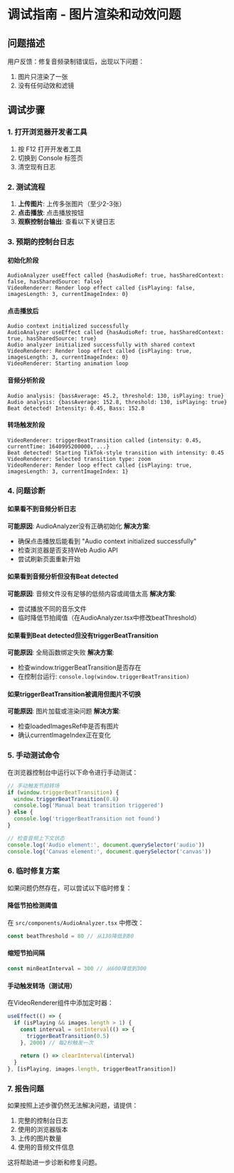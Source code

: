 # 调试指南 - 图片渲染和动效问题

## 问题描述
用户反馈：修复音频录制错误后，出现以下问题：
1. 图片只渲染了一张
2. 没有任何动效和滤镜

## 调试步骤

### 1. 打开浏览器开发者工具
1. 按 F12 打开开发者工具
2. 切换到 Console 标签页
3. 清空现有日志

### 2. 测试流程
1. **上传图片**: 上传多张图片（至少2-3张）
2. **点击播放**: 点击播放按钮
3. **观察控制台输出**: 查看以下关键日志

### 3. 预期的控制台日志

#### 初始化阶段
```
AudioAnalyzer useEffect called {hasAudioRef: true, hasSharedContext: false, hasSharedSource: false}
VideoRenderer: Render loop effect called {isPlaying: false, imagesLength: 3, currentImageIndex: 0}
```

#### 点击播放后
```
Audio context initialized successfully
AudioAnalyzer useEffect called {hasAudioRef: true, hasSharedContext: true, hasSharedSource: true}
Audio analyzer initialized successfully with shared context
VideoRenderer: Render loop effect called {isPlaying: true, imagesLength: 3, currentImageIndex: 0}
VideoRenderer: Starting animation loop
```

#### 音频分析阶段
```
Audio analysis: {bassAverage: 45.2, threshold: 130, isPlaying: true}
Audio analysis: {bassAverage: 152.8, threshold: 130, isPlaying: true}
Beat detected! Intensity: 0.45, Bass: 152.8
```

#### 转场触发阶段
```
VideoRenderer: triggerBeatTransition called {intensity: 0.45, currentTime: 1640995200000, ...}
Beat detected! Starting TikTok-style transition with intensity: 0.45
VideoRenderer: Selected transition type: zoom
VideoRenderer: Render loop effect called {isPlaying: true, imagesLength: 3, currentImageIndex: 1}
```

### 4. 问题诊断

#### 如果看不到音频分析日志
**可能原因**: AudioAnalyzer没有正确初始化
**解决方案**: 
- 确保点击播放后能看到 "Audio context initialized successfully"
- 检查浏览器是否支持Web Audio API
- 尝试刷新页面重新开始

#### 如果看到音频分析但没有Beat detected
**可能原因**: 音频文件没有足够的低频内容或阈值太高
**解决方案**:
- 尝试播放不同的音乐文件
- 临时降低节拍阈值（在AudioAnalyzer.tsx中修改beatThreshold）

#### 如果看到Beat detected但没有triggerBeatTransition
**可能原因**: 全局函数绑定失败
**解决方案**:
- 检查window.triggerBeatTransition是否存在
- 在控制台运行: `console.log(window.triggerBeatTransition)`

#### 如果triggerBeatTransition被调用但图片不切换
**可能原因**: 图片加载或渲染问题
**解决方案**:
- 检查loadedImagesRef中是否有图片
- 确认currentImageIndex正在变化

### 5. 手动测试命令

在浏览器控制台中运行以下命令进行手动测试：

```javascript
// 手动触发节拍转场
if (window.triggerBeatTransition) {
  window.triggerBeatTransition(0.8)
  console.log('Manual beat transition triggered')
} else {
  console.log('triggerBeatTransition not found')
}

// 检查音频上下文状态
console.log('Audio element:', document.querySelector('audio'))
console.log('Canvas element:', document.querySelector('canvas'))
```

### 6. 临时修复方案

如果问题仍然存在，可以尝试以下临时修复：

#### 降低节拍检测阈值
在 `src/components/AudioAnalyzer.tsx` 中修改：
```typescript
const beatThreshold = 80 // 从130降低到80
```

#### 缩短节拍间隔
```typescript
const minBeatInterval = 300 // 从600降低到300
```

#### 手动触发转场（测试用）
在VideoRenderer组件中添加定时器：
```typescript
useEffect(() => {
  if (isPlaying && images.length > 1) {
    const interval = setInterval(() => {
      triggerBeatTransition(0.5)
    }, 2000) // 每2秒触发一次
    
    return () => clearInterval(interval)
  }
}, [isPlaying, images.length, triggerBeatTransition])
```

### 7. 报告问题

如果按照上述步骤仍然无法解决问题，请提供：
1. 完整的控制台日志
2. 使用的浏览器版本
3. 上传的图片数量
4. 使用的音频文件信息

这将帮助进一步诊断和修复问题。
